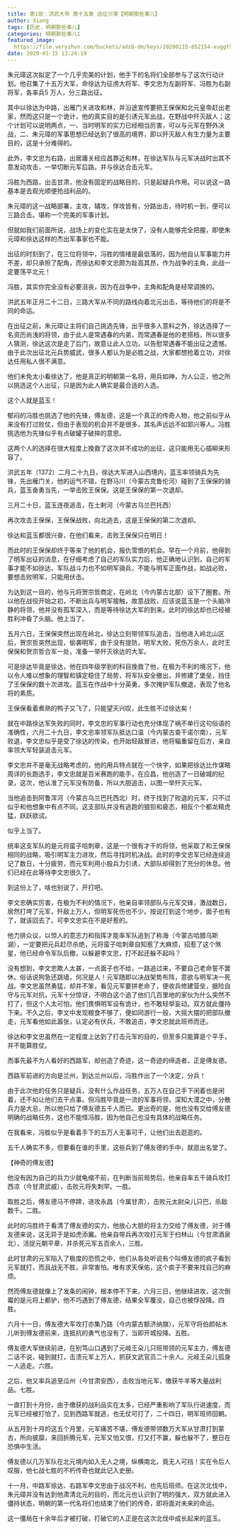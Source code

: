 ```yaml
---
title: 第1部：洪武大帝 第十五章 远征沙漠【明朝那些事儿】
author: Xiang
tags: [历史，明朝那些事儿]
categories: 明朝那些事儿1
featured_image: 
  https://file.veryzhun.com/buckets/adsb-dm/keys/20200115-052154-xuggt9dny09gmm26.jpg
date: 2020-01-15 13:24:19
---
```

朱元璋这次拟定了一个几乎完美的计划，他手下的名将们全部参与了这次行动计划。他召集了十五万大军，命徐达为征虏大将军、李文忠为左副将军、冯胜为右副将军，各率兵5 万人，分三路出征。

其中以徐达为中路，出雁门关进攻和林，并沿途宣传要把王保保和北元皇帝赶出老家，然而这只是一个诡计，他的真实目的是引诱元军出战，在野战中歼灭敌人；这个计划可以说明两点，一、当时明军的实力已经相当厉害，可以与元军在野外决战，二、朱元璋的军事思想已经达到了很高的境界，即以歼灭敌人有生力量为主要目的，这是十分难得的。

此外，李文忠为右路，出居庸关经应昌靠近和林，在徐达军队与元军决战时出其不意发动攻击，一举切断元军后路。并与徐达合击元军。

冯胜为西路，出击甘肃，他没有固定的战略目的，只是起疑兵作用。可以说这一路基本是去观光顺便抢战利品的。

朱元璋的这一战略部署，主攻，辅攻，佯攻皆有，分路出击，待时机一到，便可以三路合击。堪称一个完美的军事计划。

但就如我们前面所说，战场上的变化实在是太快了，没有人能够完全把握，即使朱元璋和徐达这样的杰出军事家也不能。

出征的时刻到了，在三位将领中，冯胜的情绪是最低落的，因为他自认军事能力并不差，却只承担了配角，而徐达和李文忠颇为趾高其昂，作为战争的主角，此战一定要荡平北元！

冯胜，其实你完全没有必要沮丧，因为在战争中，主角和配角是经常调换的。

洪武五年正月二十二日，三路大军从不同的路线向着北元出击，等待他们的将是不同的命运。

在出征之前，朱元璋让主将们自己挑选先锋，出乎很多人意料之外，徐达选择了一名资历尚浅的将领，由于此人是常遇春的内弟，而常遇春是他的老搭档，所以很多人猜测，徐达这次是走了后门，故意让此人立功，以告慰常遇春不能出征之遗憾。由于此次出征北元兵势威武，很多人都认为是必胜之战，大家都想抢着立功，对徐达任用私人很不满意。

他们未免太小看徐达了，他是真正的明朝第一名将，用兵如神，为人公正，他之所以挑选这个人出征，只是因为此人确实是最合适的人选。

这个人就是蓝玉！

郁闷的冯胜也挑选了他的先锋，傅友德，这是一个真正的传奇人物，他之前似乎从来没有打过败仗，但由于表现的机会并不是很多，其名声远远不如郭兴等人。冯胜挑选他为先锋似乎有点破罐子破摔的意思。

这两个人的选择在很大程度上挽救了这次并不成功的出征，这只能用无心插柳来形容了。

洪武五年（1372）二月二十九日，徐达大军进入山西境内，蓝玉率领骑兵为先锋，先出雁门关，他的运气不错，在野马川（今蒙古克鲁伦河）碰到了王保保的骑兵，蓝玉奋勇当先，一举击败王保保。这是王保保的第一次退却。

三月二十日，蓝玉连夜追击，在土剌河（今蒙古乌兰巴托西）

再次攻击王保保，王保保战败，向北逃去，这是王保保的第二次退却。

徐达和蓝玉都很兴奋，在他们看来，击败王保保只在明日！

而此时的王保保却终于等来了他的机会，报仇雪恨的机会。早在一个月前，他得到了明军出征的消息，在仔细考虑了自己的军队实力后，他正确地认识到，自己的军事才能不如徐达，军队战斗力也不如明军骑兵，不能与明军正面作战，如战必败，要想击败明军，只能用伏击。

为达到这一目的，他与元将贺宗哲商定，在岭北（今内蒙古北部）设下了圈套。所以他在战役开始之初，不断出兵与明军接触，故意战败，应该说蓝玉是一个头脑冷静的将领，他并没有孤军深入，而是等待徐达大军的到来。此时的徐达却也已经被胜利冲昏了头脑。他上当了。

五月六日，王保保突然出现在岭北，徐达立刻带领军队追击，当他进入岭北山区后，贺宗哲突然出现，偷袭明军，由于没有提防，明军大败，死伤万余人，此时王保保和贺宗哲合军一处，准备一举歼灭徐达的大军。

可是徐达毕竟是徐达，他在四年级学到的科目挽救了他，在极为不利的境况下，他以令人难以想象的理智和镇定稳住了局势，将军队安全撤出，并修建了堡垒，挡住了王保保的数十次进攻。蓝玉在作战中十分英勇，多次掩护军队撤退，表现了他名将的素质。

王保保看着煮熟的鸭子又飞了，只能望天兴叹，此生胜不过徐达矣！

就在中路徐达军失败的同时，李文忠的军事行动也充分体现了祸不单行这句俗语的准确性，六月二十九日，李文忠率领军队抵达口温（今内蒙古查干诺尔南），元军败退，李文忠似乎是受了徐达的传染，也开始轻敌冒进，他将辎重留在后方，亲自率领大军轻装追击元军。

李文忠并不是毫无战略考虑的，他的用兵特点就在一个快字，如果把徐达比作谋略周详的长跑选手，李文忠就是百米赛跑的能手，在应昌，他创造了一日破城的纪录，这次，他认准了元军没有防备，所以大胆追击，以图一举歼灭元军。

当他追击到阿鲁浑河（今蒙古乌兰巴托西北）时，终于找到了败退的元军，只不过似乎和他想象中有点不同。这支部队并没有逃跑的狼狈和疲态，相反个个都龙精虎猛，跃跃欲试。

似乎上当了。

统率这支军队的是元将蛮子哈刺章，这是一个很有才干的将领，他采取了和王保保相同的战略，吸引明军主力进攻，然后寻找时机决战。此时的李文忠军已经连续追记了数日，十分疲劳，而元军利用小股兵力引诱，大部队却得到了充分的休息。他们已经在此等待李文忠很久了。

到这份上了，啥也别说了，开打吧。

李文忠确实厉害，在极为不利的情况下，他亲自率领部队与元军交锋，激战数日，居然打垮了元军，歼敌上万人，但明军死伤也不少。按说打到这个地步，面子也有了，就该回去了。可李文忠实在不是好惹的。

他力排众议，以惊人的意志力和指挥才能率军队追到了称海（今蒙古哈腊乌斯湖），一定要把元兵赶尽杀绝，元将蛮子哈刺章自知惹了大麻烦，招惹了这个煞星，他已经命令军队后撤，以躲避李文忠，打不起还躲不起吗？

没有想到，李文忠欺人太甚，一点面子也不给，一路追过来，不要自己老命誓不罢休。俗话说狗急还跳墙，何况是人！元军随即以决战架势布阵，意欲与明军决一死战。李文忠虽然勇猛，却并不笨，看见元军要拼老命了，便收兵修建营垒，据险自守与元军对抗，元军十分惊讶，不明白这个追了他们几百里地的家伙为什么突然不打了，但这个人太可怕，他们畏惧明军设有诡计，也不敢轻举妄动。双方就此僵持下来。不久之后，李文中发现粮食不够了，便如同游行一般，大摇大摆的把部队撤走，元军看他如此嚣张，认定必有伏兵，不敢追击，李文忠就此班师而还。

徐达和李文忠虽然在一定程度上达到了打击元军的目的，但至多只能算是个平手，并不能算胜仗。

而事先最不为人看好的西路军，却创造了奇迹，这一奇迹的缔造者，正是傅友德。

西路军前进的方向是兰州，到达兰州以后，冯胜作出了一个决定，分兵！

由于此次他的任务只是疑兵，没有什么作战任务，五万人在自己手下闲着也是闲着，还不如让他们去干点事。但冯胜毕竟是一流的军事将领，深知大漠之中，分散兵力是大忌，所以他只给了傅友德五千人而已。更出奇的是，他也没有交给傅友德明确的战略任务，这也不能怪冯胜，因为他自己也没有具体的战略任务。

在我看来，冯胜似乎是看着手下的五万人无事可干，让他们出去逛逛的。

五千人确实不多，但要看在谁的手里，这些兵到了傅友德的手中，就逛出名堂了。

【神奇的傅友德】

他没有因为自己的兵力少就龟缩不前，在判断当前局势后，他亲自率五千骑兵攻打西凉（今甘肃武威），击败元将失刺罕。一胜。

取胜之后，傅友德马不停蹄，进攻永昌（今属甘肃），击败元太尉朵儿只巴，杀敌数千。二胜。

此时的冯胜终于看清了傅友德的实力，他放心大胆的将主力交给了傅友德，对于傅友德来说，这无异于是如虎添翼。他亲自带兵再次攻打元军于扫林山（今甘肃酒泉北），活捉元朝平章，并杀死元军五百余人，三胜。

此时甘肃的元军陷入了极度的恐慌之中，他们从各处听说有个叫傅友德的疯子看到元军就打，而且战无不胜，非常害怕。唯有求天保佑，这个疯子不要来找自己的麻烦。

然而傅友德就像上了发条的闹钟，根本停不下来，六月三日，他继续进攻，这次倒霉的是元将上都驴，他不巧遇到了傅友德，结果全军覆没，自己也被俘投降。四胜。

六月十一日，傅友德大军攻打亦集乃路（今内蒙古额济纳旗），元军守将伯颜帖木儿听到傅友德前来，连抵抗的勇气也没有了，当即开城投降。五胜。

傅友德大军继续前进，在别笃山口遇到了元岐王朵儿只班带领的元军主力，傅友德二话不说，碰到就打，击溃元军上万人，抓获文武官员二十余人。元岐王朵儿孤身一人逃走。六胜。

之后，他又率兵追至瓜州（今甘肃安西），击败当地元军，缴获牛羊等大量战利品。七胜。

一直打到十月份，由于缴获的战利品实在太多，已经严重影响了军队行进速度，而元军已经被打怕了，见到西路军就逃，也无仗可打了，二十四日，明军班师回朝。

从五月到十月的这五个月里，元军痛苦不堪，傅友德带领数万大军从甘肃打到蒙古，所向披靡，来回折腾元军，元军又怕又恨，打又打不赢，躲也躲不了，整日在恐惧中生活。

傅友德以几万军队在北元境内如入无人之境，纵横南北，竟无人可挡！实在令后人叹服，他七战七胜的不朽传奇也就此记入史册。

十一月，中路军徐达、右路军李文忠由于战况不利，也先后班师。在这次北伐中，朱元璋并没有达到他肃清北元的目的，而北元也认识到了明的强大，双方就此进入僵持状态，明朝的第一代名将们也结束了他们的传奇，即将面对未来的命运。

这一僵局在十余年后才被打破，打破它的人正是在这次北伐中成长起来的蓝玉。
